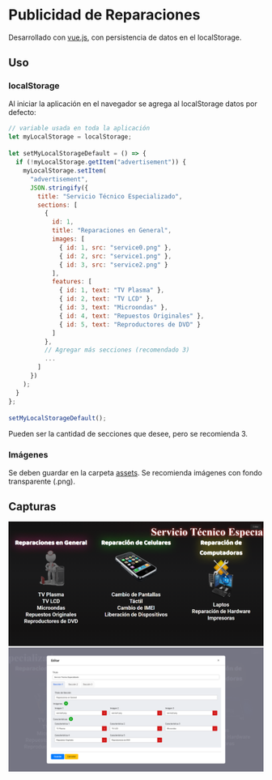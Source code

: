 # Publicidad de Reparaciones

Desarrollado con [vue.js](https://vuejs.org/), con persistencia de datos en el localStorage.

## Uso

### localStorage

Al iniciar la aplicación en el navegador se agrega al localStorage datos por defecto:

```js
// variable usada en toda la aplicación
let myLocalStorage = localStorage;

let setMyLocalStorageDefault = () => {
  if (!myLocalStorage.getItem("advertisement")) {
    myLocalStorage.setItem(
      "advertisement",
      JSON.stringify({
        title: "Servicio Técnico Especializado",
        sections: [
          {
            id: 1,
            title: "Reparaciones en General",
            images: [
              { id: 1, src: "service0.png" },
              { id: 2, src: "service1.png" },
              { id: 3, src: "service2.png" }
            ],
            features: [
              { id: 1, text: "TV Plasma" },
              { id: 2, text: "TV LCD" },
              { id: 3, text: "Microondas" },
              { id: 4, text: "Repuestos Originales" },
              { id: 5, text: "Reproductores de DVD" }
            ]
          },
          // Agregar más secciones (recomendado 3)
          ...
        ]
      })
    );
  }
};

setMyLocalStorageDefault();
```

Pueden ser la cantidad de secciones que desee, pero se recomienda 3.

### Imágenes

Se deben guardar en la carpeta [assets](assets/). Se recomienda imágenes con fondo transparente (.png).

## Capturas

![captura - 1](images/captura-1.png)
![captura - 2](images/captura-2.png)
